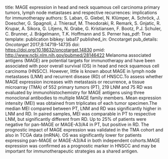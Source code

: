 title: MAGE expression in head and neck squamous cell carcinoma primary tumors, lymph node metastases and respective recurrences: implications for immunotherapy
authors: S. Laban, G. Giebel, N. Klümper, A. Schröck, J. Doescher, G. Spagnoli, J. Thierauf, M. Theodoraki, R. Remark, S. Gnjatic, R. Krupar, A. Sikora, G. Litjens, N. Grabe, G. Kristiansen, F. Bootz, P.J. Schuler, C. Brunner, J. Brägelmann, T.K. Hoffmann and S. Perner
has_pdf: True
template: publication
bibkey: laba17
published_in: Oncotarget
pub_details: <i>Oncotarget</i> 2017;8:14719-14735
doi: https://doi.org/10.18632/oncotarget.14830
pmid: http://www.ncbi.nlm.nih.gov/pubmed/28146422
Melanoma associated antigens (MAGE) are potential targets for immunotherapy and have been associated with poor overall survival (OS) in head and neck squamous cell carcinoma (HNSCC). However, little is known about MAGE in lymph node metastases (LNM) and recurrent disease (RD) of HNSCC.To assess whether MAGE expression increases with metastasis or recurrence, a tissue microarray (TMA) of 552 primary tumors (PT), 219 LNM and 75 RD was evaluated by immunohistochemistry for MAGE antigens using three monoclonal antibodies to multiple MAGE family members. Mean expression intensity (MEI) was obtained from triplicates of each tumor specimen.The median MEI compared between PT, LNM and RD was significantly higher in LNM and RD. In paired samples, MEI was comparable in PT to respective LNM, but significantly different from RD. Up to 25% of patients were negative for pan-MAGE or MAGE-A3/A4 in PT, but positive in RD. The prognostic impact of MAGE expression was validated in the TMA cohort and also in TCGA data (mRNA). OS was significantly lower for patients expressing pan-MAGE or MAGE-A3/A4 in both independent cohorts.MAGE expression was confirmed as a prognostic marker in HNSCC and may be important for immunotherapeutic strategies as a shared antigen.

